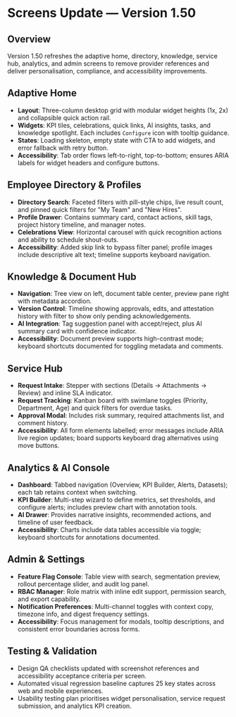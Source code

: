 # Screens Update — Version 1.50

## Overview
Version 1.50 refreshes the adaptive home, directory, knowledge, service hub, analytics, and admin screens to remove provider references and deliver personalisation, compliance, and accessibility improvements.

## Adaptive Home
- **Layout**: Three-column desktop grid with modular widget heights (1x, 2x) and collapsible quick action rail.
- **Widgets**: KPI tiles, celebrations, quick links, AI insights, tasks, and knowledge spotlight. Each includes `Configure` icon with tooltip guidance.
- **States**: Loading skeleton, empty state with CTA to add widgets, and error fallback with retry button.
- **Accessibility**: Tab order flows left-to-right, top-to-bottom; ensures ARIA labels for widget headers and configure buttons.

## Employee Directory & Profiles
- **Directory Search**: Faceted filters with pill-style chips, live result count, and pinned quick filters for "My Team" and "New Hires".
- **Profile Drawer**: Contains summary card, contact actions, skill tags, project history timeline, and manager notes.
- **Celebrations View**: Horizontal carousel with quick recognition actions and ability to schedule shout-outs.
- **Accessibility**: Added skip link to bypass filter panel; profile images include descriptive alt text; timeline supports keyboard navigation.

## Knowledge & Document Hub
- **Navigation**: Tree view on left, document table center, preview pane right with metadata accordion.
- **Version Control**: Timeline showing approvals, edits, and attestation history with filter to show only pending acknowledgements.
- **AI Integration**: Tag suggestion panel with accept/reject, plus AI summary card with confidence indicator.
- **Accessibility**: Document preview supports high-contrast mode; keyboard shortcuts documented for toggling metadata and comments.

## Service Hub
- **Request Intake**: Stepper with sections (Details → Attachments → Review) and inline SLA indicator.
- **Request Tracking**: Kanban board with swimlane toggles (Priority, Department, Age) and quick filters for overdue tasks.
- **Approval Modal**: Includes risk summary, required attachments list, and comment history.
- **Accessibility**: All form elements labelled; error messages include ARIA live region updates; board supports keyboard drag alternatives using move buttons.

## Analytics & AI Console
- **Dashboard**: Tabbed navigation (Overview, KPI Builder, Alerts, Datasets); each tab retains context when switching.
- **KPI Builder**: Multi-step wizard to define metrics, set thresholds, and configure alerts; includes preview chart with annotation tools.
- **AI Drawer**: Provides narrative insights, recommended actions, and timeline of user feedback.
- **Accessibility**: Charts include data tables accessible via toggle; keyboard shortcuts for annotations documented.

## Admin & Settings
- **Feature Flag Console**: Table view with search, segmentation preview, rollout percentage slider, and audit log panel.
- **RBAC Manager**: Role matrix with inline edit support, permission search, and export capability.
- **Notification Preferences**: Multi-channel toggles with context copy, timezone info, and digest frequency settings.
- **Accessibility**: Focus management for modals, tooltip descriptions, and consistent error boundaries across forms.

## Testing & Validation
- Design QA checklists updated with screenshot references and accessibility acceptance criteria per screen.
- Automated visual regression baseline captures 25 key states across web and mobile experiences.
- Usability testing plan prioritises widget personalisation, service request submission, and analytics KPI creation.

